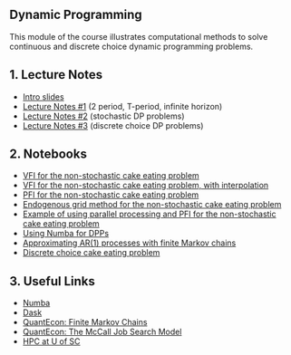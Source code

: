 ## Dynamic Programming
This module of the course illustrates computational methods to solve continuous and discrete choice dynamic programming problems.

## 1. Lecture Notes
* [Intro slides](https://github.com/jdebacker/CompEcon_Fall25/blob/main/DynamicProgramming/Intro_Slides.pdf)
* [Lecture Notes #1](https://github.com/jdebacker/CompEcon_Fall25/blob/main/DynamicProgramming/DP_Lecture1_Notes.pdf) (2 period, T-period, infinite horizon)
* [Lecture Notes #2](https://github.com/jdebacker/CompEcon_Fall25/blob/main/DynamicProgramming/DP_Lecture2_Notes.pdf) (stochastic DP problems)
* [Lecture Notes #3](https://github.com/jdebacker/CompEcon_Fall25/blob/main/DynamicProgramming/DP_Lecture3_Notes.pdf) (discrete choice DP problems)

## 2. Notebooks
* [VFI for the non-stochastic cake eating problem](https://github.com/jdebacker/CompEcon_Fall25/blob/main/DynamicProgramming/Cake.ipynb)
* [VFI for the non-stochastic cake eating problem, with interpolation](https://github.com/jdebacker/CompEcon_Fall25/blob/main/DynamicProgramming/CakeInterpolation.ipynb)
* [PFI for the non-stochastic cake eating problem](https://github.com/jdebacker/CompEcon_Fall25/blob/main/DynamicProgramming/CakePFI.ipynb)
* [Endogenous grid method for the non-stochastic cake eating problem](https://github.com/jdebacker/CompEcon_Fall25/blob/main/DynamicProgramming/CakeEGM.ipynb)
* [Example of using parallel processing and PFI for the non-stochastic cake eating problem](https://github.com/jdebacker/CompEcon_Fall25/blob/main/DynamicProgramming/CakePFI_multiprocessing.ipynb)
* [Using Numba for DPPs](https://github.com/jdebacker/CompEcon_Fall25/blob/main/DynamicProgramming/DPPwNumba.ipynb)
* [Approximating AR(1) processes with finite Markov chains](https://github.com/jdebacker/CompEcon_Fall25/blob/main/DynamicProgramming/ApproxAR.ipynb)
* [Discrete choice cake eating problem](https://github.com/jdebacker/CompEcon_Fall25/blob/main/DynamicProgramming/CakeDiscrete.ipynb)


## 3. Useful Links
* [Numba](http://numba.pydata.org)
* [Dask](https://dask.org)
* [QuantEcon: Finite Markov Chains](https://lectures.quantecon.org/jl/finite_markov.html)
* [QuantEcon: The McCall Job Search Model](https://lectures.quantecon.org/py/mccall_model.html)
* [HPC at U of SC](https://sc.edu/about/offices_and_divisions/division_of_information_technology/rc/index.php)
